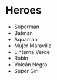 # Heroes

* Superman
* Batman
* Aquaman
* Mujer Maravilla
* Linterna Verde
* Robin
* Volcán Negro
* Super Girl
